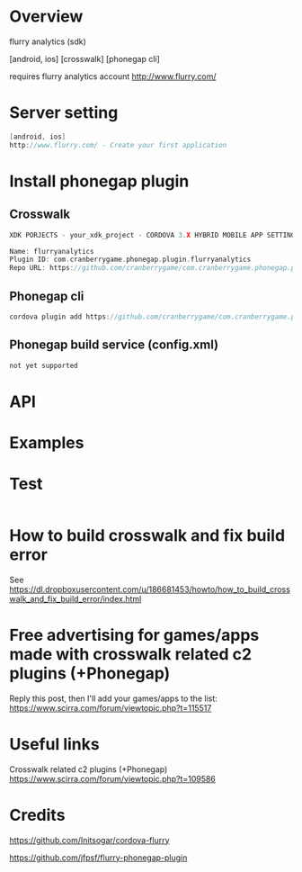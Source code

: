 # Overview #
flurry analytics (sdk)

[android, ios] [crosswalk] [phonegap cli]

requires flurry analytics account http://www.flurry.com/
# Server setting #
```c
[android, ios]
http://www.flurry.com/ - Create your first application
```
# Install phonegap plugin #

## Crosswalk ##
```c
XDK PORJECTS - your_xdk_project - CORDOVA 3.X HYBRID MOBILE APP SETTINGS - PLUGINS AND PERMISSIONS - Third Party Plugins - Add a Third Party Plugin - Get Plugin from the Web -

Name: flurryanalytics
Plugin ID: com.cranberrygame.phonegap.plugin.flurryanalytics
Repo URL: https://github.com/cranberrygame/com.cranberrygame.phonegap.plugin.flurryanalytics
```
## Phonegap cli ##
```c
cordova plugin add https://github.com/cranberrygame/com.cranberrygame.phonegap.plugin.flurryanalytics
```
## Phonegap build service (config.xml) ##
```c
not yet supported
```
# API #
# Examples #
# Test #
```c
```
# How to build crosswalk and fix build error #

See https://dl.dropboxusercontent.com/u/186681453/howto/how_to_build_crosswalk_and_fix_build_error/index.html
# Free advertising for games/apps made with crosswalk related c2 plugins (+Phonegap) #

Reply this post, then I'll add your games/apps to the list: https://www.scirra.com/forum/viewtopic.php?t=115517
# Useful links #
Crosswalk related c2 plugins (+Phonegap)<br>
https://www.scirra.com/forum/viewtopic.php?t=109586
# Credits #

https://github.com/Initsogar/cordova-flurry

https://github.com/jfpsf/flurry-phonegap-plugin
